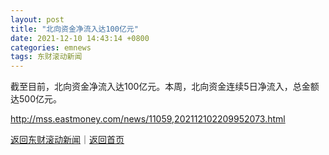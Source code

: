 ```yaml
---
layout: post
title: "北向资金净流入达100亿元"
date: 2021-12-10 14:43:14 +0800
categories: emnews
tags: 东财滚动新闻
---
```


截至目前，北向资金净流入达100亿元。本周，北向资金连续5日净流入，总金额达500亿元。

<http://mss.eastmoney.com/news/11059,202112102209952073.html>

[返回东财滚动新闻](//finews.withounder.com/emnews/)｜[返回首页](//finews.withounder.com/)